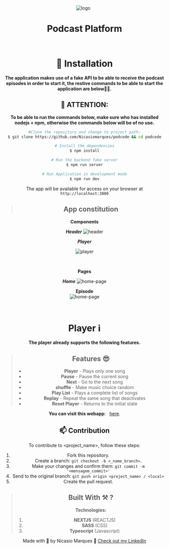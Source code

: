 <div align="center">
  <img src="https://user-images.githubusercontent.com/16815826/116719093-9603f480-a9d2-11eb-94c6-8ea133a45c84.png" alt="logo"/> &nbsp;
  
  # Podcast Platform
<div/>

<br>

# 🚀 Installation

**The application makes use of a fake API to be able to receive the podcast episodes in order to start it, the restive commands to be able to start the application are below👷👷.**

## 🙅 ATTENTION:

**To be able to run the commands below, make sure who has installed nodejs + npm, otherwise the commands below will be of no use.**

```bash
#Clone the repository and change to project path:
$ git clone https://github.com/Nicasiomarques/podcode && cd podcode

# Install the dependencies
$ npm install

# Run the backend fake server
$ npm run server

# Run Application in development mode
$ npm run dev
```

The app will be available for access on your browser at `http://localhost:3000`

> ## App constitution

**Components**

***Header***
![header](https://user-images.githubusercontent.com/16815826/116720335-f6476600-a9d3-11eb-84e7-b369ad97f304.png) 

***Player*** <br/>

![player](https://user-images.githubusercontent.com/16815826/116720964-afa63b80-a9d4-11eb-89ad-dacb7e1c2b91.png)

<br/>

**Pages**

***Home*** 
![home-page](https://user-images.githubusercontent.com/16815826/116723439-758a6900-a9d7-11eb-87f5-1a829a8c0257.png) <br/>

**Episode** <br/>
![home-page](https://user-images.githubusercontent.com/16815826/116722746-b5048580-a9d6-11eb-907b-3177763370f5.png)


<br />

# Player ℹ️

**The player already supports the following features.**

> ## Features 😎
>
> - **Player** - Plays only one song
> - **Pause** - Pause the current song
> - **Next** - Go to the next song
> - **shuffle** - Make music choice random
> - **Play List** - Plays a complete list of songs
> - **Replay** - Repeat the same song that deactivates
> - **Reset Player** - Returns to the initial state

**You can visit this webapp**:
&nbsp; <a target="_blank" href="#">here</a>.

## 📫 Contribution

To contribute to <project_name>, follow these steps:

1. Fork this repository.
2. Create a branch: `git checkout -b <_name_branch>`.
3. Make your changes and confirm them: `git commit -m '<mensagem_commit>'`
4. Send to the original branch: `git push origin <project_name> / <local>`
5. Create the pull request.

> ## Built With ⚒ ?
>
> **Technologies:**
>
> 1. **NEXTJS** (REACTJS)
> 2. **SASS** (CSS)
> 3. **Typescript** (Javascript) <br />

Made with 💜 by Nicasio Marques 👋 [Check out my LinkedIn](https://www.linkedin.com/in/nicasio-marques-70320a182/)
